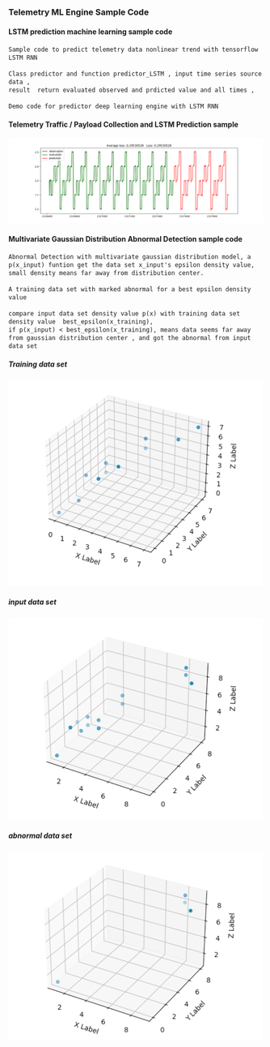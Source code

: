 ### Telemetry ML Engine Sample Code

#### LSTM prediction machine learning sample code    
    Sample code to predict telemetry data nonlinear trend with tensorflow LSTM RNN

    Class predictor and function predictor_LSTM , input time series source data ,
    result  return evaluated observed and prdicted value and all times ,

    Demo code for predictor deep learning engine with LSTM RNN 
    
#### Telemetry Traffic / Payload Collection and LSTM Prediction sample 

![N|Solid](predict_result.png)


#### Multivariate Gaussian Distribution Abnormal Detection sample code

    Abnormal Detection with multivariate gaussian distribution model, a p(x_input) funtion get the data set x_input's epsilon density value,
    small density means far away from distribution center.

    A training data set with marked abnormal for a best epsilon density value

    compare input data set density value p(x) with training data set density value  best_epsilon(x_training),
    if p(x_input) < best_epsilon(x_training), means data seems far away from gaussian distribution center , and got the abnormal from input data set

##### Training data set
![N|Solid](training_data_set.png)

##### input data set
![N|Solid](input_data_set.png)

##### abnormal data set
![N|Solid](abnormal_data_set.png)

